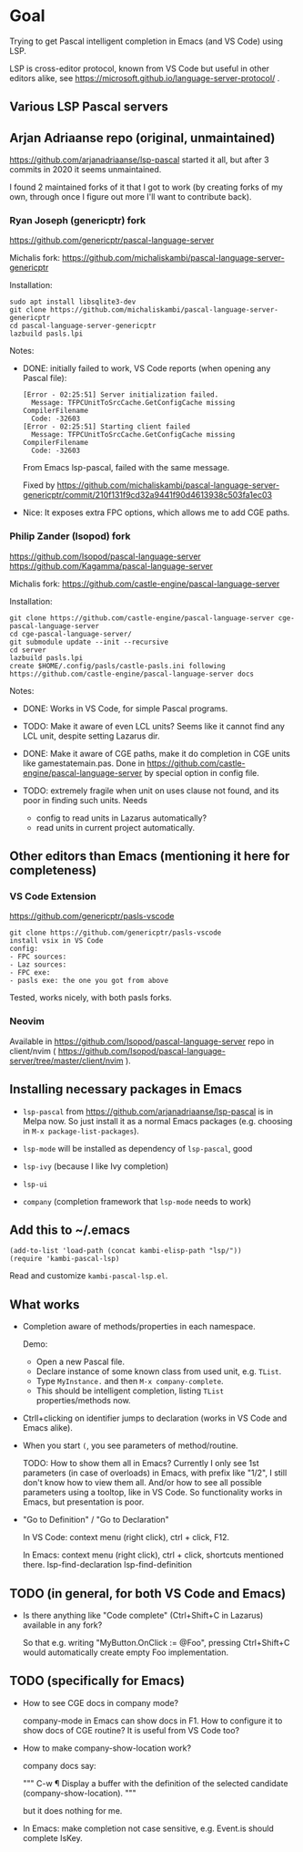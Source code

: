 # Goal

Trying to get Pascal intelligent completion in Emacs (and VS Code) using LSP.

LSP is cross-editor protocol, known from VS Code but useful in other editors alike,
see https://microsoft.github.io/language-server-protocol/ .

## Various LSP Pascal servers

## Arjan Adriaanse repo (original, unmaintained)

https://github.com/arjanadriaanse/lsp-pascal started it all, but after 3 commits in 2020 it seems unmaintained.

I found 2 maintained forks of it that I got to work (by creating forks of my own, through once I figure out more I'll want to contribute back).

### Ryan Joseph (genericptr) fork

https://github.com/genericptr/pascal-language-server

Michalis fork: https://github.com/michaliskambi/pascal-language-server-genericptr

Installation:

```
sudo apt install libsqlite3-dev
git clone https://github.com/michaliskambi/pascal-language-server-genericptr
cd pascal-language-server-genericptr
lazbuild pasls.lpi
```

Notes:

* DONE: initially failed to work, VS Code reports (when opening any Pascal file):

    ```
    [Error - 02:25:51] Server initialization failed.
      Message: TFPCUnitToSrcCache.GetConfigCache missing CompilerFilename
      Code: -32603
    [Error - 02:25:51] Starting client failed
      Message: TFPCUnitToSrcCache.GetConfigCache missing CompilerFilename
      Code: -32603
    ```

    From Emacs lsp-pascal, failed with the same message.

    Fixed by https://github.com/michaliskambi/pascal-language-server-genericptr/commit/210f131f9cd32a9441f90d4613938c503fa1ec03

* Nice: It exposes extra FPC options, which allows me to add CGE paths.

### Philip Zander (Isopod) fork

https://github.com/Isopod/pascal-language-server
https://github.com/Kagamma/pascal-language-server

Michalis fork: https://github.com/castle-engine/pascal-language-server

Installation:

```
git clone https://github.com/castle-engine/pascal-language-server cge-pascal-language-server
cd cge-pascal-language-server/
git submodule update --init --recursive
cd server
lazbuild pasls.lpi
create $HOME/.config/pasls/castle-pasls.ini following https://github.com/castle-engine/pascal-language-server docs
```

Notes:

* DONE: Works in VS Code, for simple Pascal programs.

* TODO: Make it aware of even LCL units? Seems like it cannot find any LCL unit, despite setting Lazarus dir.

* DONE: Make it aware of CGE paths, make it do completion in CGE units like gamestatemain.pas.
  Done in https://github.com/castle-engine/pascal-language-server by special option in config file.

* TODO: extremely fragile when unit on uses clause not found,
  and its poor in finding such units.
  Needs
  - config to read units in Lazarus automatically?
  - read units in current project automatically.

## Other editors than Emacs (mentioning it here for completeness)

### VS Code Extension

https://github.com/genericptr/pasls-vscode

```
git clone https://github.com/genericptr/pasls-vscode
install vsix in VS Code
config:
- FPC sources:
- Laz sources:
- FPC exe:
- pasls exe: the one you got from above
```

Tested, works nicely, with both pasls forks.

### Neovim

Available in https://github.com/Isopod/pascal-language-server repo in client/nvim ( https://github.com/Isopod/pascal-language-server/tree/master/client/nvim ).

## Installing necessary packages in Emacs

- `lsp-pascal` from https://github.com/arjanadriaanse/lsp-pascal is in Melpa now.
  So just install it as a normal Emacs packages (e.g. choosing in `M-x package-list-packages`).

- `lsp-mode` will be installed as dependency of `lsp-pascal`, good

- `lsp-ivy` (because I like Ivy completion)

- `lsp-ui`

- `company` (completion framework that `lsp-mode` needs to work)

## Add this to ~/.emacs

```
(add-to-list 'load-path (concat kambi-elisp-path "lsp/"))
(require 'kambi-pascal-lsp)
```

Read and customize `kambi-pascal-lsp.el`.

## What works

* Completion aware of methods/properties in each namespace.

    Demo:
    * Open a new Pascal file.
    * Declare instance of some known class from used unit, e.g. `TList`.
    * Type `MyInstance.` and then `M-x company-complete`.
    * This should be intelligent completion, listing `TList` properties/methods now.

* Ctrll+clicking on identifier jumps to declaration (works in VS Code and Emacs alike).

* When you start `(`, you see parameters of method/routine.

    TODO: How to show them all in Emacs?
    Currently I only see 1st parameters (in case of overloads) in Emacs, with prefix like "1/2", I still don't know how to view them all.
    And/or how to see all possible parameters using a tooltop, like in VS Code.
    So functionality works in Emacs, but presentation is poor.

* "Go to Definition" / "Go to Declaration"

    In VS Code: context menu (right click), ctrl + click, F12.

    In Emacs: context menu (right click), ctrl + click, shortcuts mentioned there.
    lsp-find-declaration
    lsp-find-definition

## TODO (in general, for both VS Code and Emacs)

- Is there anything like "Code complete" (Ctrl+Shift+C in Lazarus) available in any fork?

    So that e.g. writing "MyButton.OnClick := @Foo", pressing Ctrl+Shift+C would
    automatically create empty Foo implementation.

## TODO (specifically for Emacs)

- How to see CGE docs in company mode?

  company-mode in Emacs can show docs in F1.
  How to configure it to show docs of CGE routine?
  It is useful from VS Code too?

- How to make company-show-location work?

  company docs say:

  """
  C-w ¶
  Display a buffer with the definition of the selected candidate (company-show-location).
  """

  but it does nothing for me.

- In Emacs: make completion not case sensitive, e.g. Event.is should complete IsKey.
